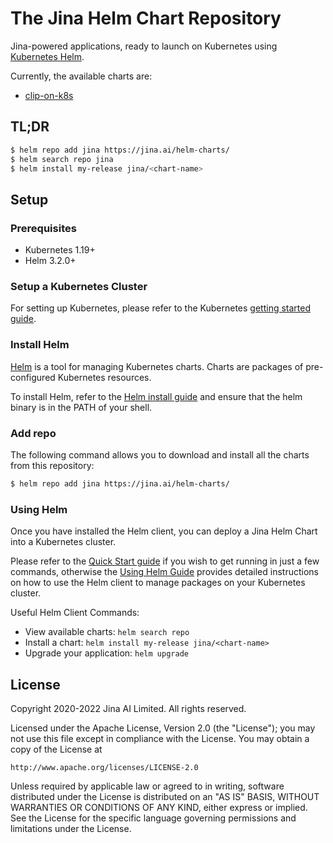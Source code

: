 # The Jina Helm Chart Repository

Jina-powered applications, ready to launch on Kubernetes using [Kubernetes Helm](https://github.com/helm/helm).

Currently, the available charts are:

- [clip-on-k8s](./charts/clip-on-k8s/README.md)


## TL;DR

```bash
$ helm repo add jina https://jina.ai/helm-charts/
$ helm search repo jina
$ helm install my-release jina/<chart-name>
```

## Setup

### Prerequisites

- Kubernetes 1.19+
- Helm 3.2.0+

### Setup a Kubernetes Cluster

For setting up Kubernetes, please refer to the Kubernetes [getting started guide](https://kubernetes.io/docs/getting-started-guides/).

### Install Helm

[Helm](https://helm.sh/) is a tool for managing Kubernetes charts. Charts are packages of pre-configured Kubernetes resources.

To install Helm, refer to the [Helm install guide](https://github.com/helm/helm#install) and ensure that the helm binary is in the PATH of your shell.

### Add repo

The following command allows you to download and install all the charts from this repository:

```bash
$ helm repo add jina https://jina.ai/helm-charts/
```

### Using Helm

Once you have installed the Helm client, you can deploy a Jina Helm Chart into a Kubernetes cluster.

Please refer to the [Quick Start guide](https://helm.sh/docs/intro/quickstart/) if you wish to get running in just a few commands, otherwise the [Using Helm Guide](https://helm.sh/docs/intro/using_helm/) provides detailed instructions on how to use the Helm client to manage packages on your Kubernetes cluster.

Useful Helm Client Commands:
* View available charts: `helm search repo`
* Install a chart: `helm install my-release jina/<chart-name>`
* Upgrade your application: `helm upgrade`

## License

Copyright 2020-2022 Jina AI Limited.  All rights reserved.

Licensed under the Apache License, Version 2.0 (the "License");
you may not use this file except in compliance with the License.
You may obtain a copy of the License at

    http://www.apache.org/licenses/LICENSE-2.0

Unless required by applicable law or agreed to in writing, software
distributed under the License is distributed on an "AS IS" BASIS,
WITHOUT WARRANTIES OR CONDITIONS OF ANY KIND, either express or implied.
See the License for the specific language governing permissions and
limitations under the License.


